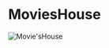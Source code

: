 # MoviesHouse


![Movie'sHouse](https://user-images.githubusercontent.com/86725419/127503717-72e44cfd-4d16-44fc-b986-7313010a4991.png)
